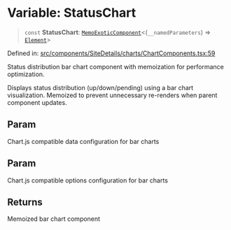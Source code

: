 # Variable: StatusChart

> `const` **StatusChart**: [`MemoExoticComponent`](https://github.com/DefinitelyTyped/DefinitelyTyped/blob/1a60e1b9a9062ff9c48c681ca3d8b6f717b616b9/types/react/index.d.ts#L1545)\<(`__namedParameters`) => [`Element`](https://github.com/DefinitelyTyped/DefinitelyTyped/blob/1a60e1b9a9062ff9c48c681ca3d8b6f717b616b9/types/react/jsx-runtime.d.ts#L6)\>

Defined in: [src/components/SiteDetails/charts/ChartComponents.tsx:59](https://github.com/Nick2bad4u/Uptime-Watcher/blob/8a1973382d5fe14c52996ecda381894eb7ecd4a6/src/components/SiteDetails/charts/ChartComponents.tsx#L59)

Status distribution bar chart component with memoization for performance optimization.

Displays status distribution (up/down/pending) using a bar chart visualization.
Memoized to prevent unnecessary re-renders when parent component updates.

## Param

Chart.js compatible data configuration for bar charts

## Param

Chart.js compatible options configuration for bar charts

## Returns

Memoized bar chart component

